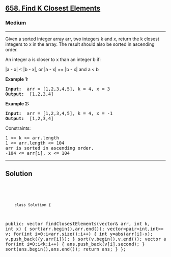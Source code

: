 
<h2><a href="https://leetcode.com/problems/find-k-closest-elements/">658. Find K Closest Elements</a></h2>
<h3>Medium</h3>
<hr>
<div><p>
  Given a sorted integer array arr, two integers k and x, return the k closest integers to x in the array. The result should also be sorted in ascending order.

An integer a is closer to x than an integer b if:

|a - x| < |b - x|, or
|a - x| == |b - x| and a < b
 
</p>


<p><strong>Example 1:</strong></p>
<pre><strong>Input:</strong>  arr = [1,2,3,4,5], k = 4, x = 3
<strong>Output:</strong>  [1,2,3,4]
</pre>


<p><strong>Example 2:</strong></p>
<pre><strong>Input:</strong>  arr = [1,2,3,4,5], k = 4, x = -1
<strong>Output:</strong>  [1,2,3,4]
</pre>

 

Constraints:
<pre>
1 <= k <= arr.length
1 <= arr.length <= 104
arr is sorted in ascending order.
-104 <= arr[i], x <= 104
</pre>

<hr>
 <h2><strong><b>Solution</b></strong></h2>
 <br>
 <pre>
 
        class Solution {
public:
    vector<int> findClosestElements(vector<int>& arr, int k, int x) {
        sort(arr.begin(),arr.end());
        vector<pair<int,int>> v;
        for(int i=0;i<arr.size();i++)
        {
            int y=abs(arr[i]-x);
          v.push_back({y,arr[i]});
        }
        sort(v.begin(),v.end());
        vector<int> ans;
        for(int i=0;i<k;i++)
        {
            ans.push_back(v[i].second);
        }
        sort(ans.begin(),ans.end());
        return ans;
    }
};
          
 </pre>

